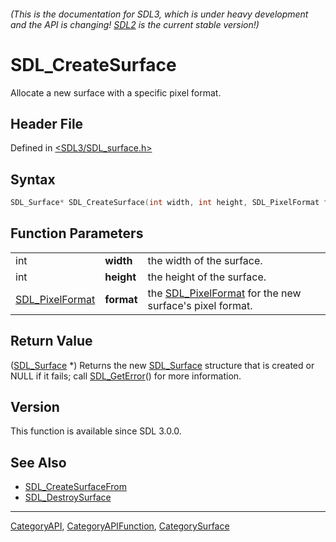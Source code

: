 ###### (This is the documentation for SDL3, which is under heavy development and the API is changing! [SDL2](https://wiki.libsdl.org/SDL2/) is the current stable version!)
# SDL_CreateSurface

Allocate a new surface with a specific pixel format.

## Header File

Defined in [<SDL3/SDL_surface.h>](https://github.com/libsdl-org/SDL/blob/main/include/SDL3/SDL_surface.h)

## Syntax

```c
SDL_Surface* SDL_CreateSurface(int width, int height, SDL_PixelFormat format);
```

## Function Parameters

|                                    |            |                                                                            |
| ---------------------------------- | ---------- | -------------------------------------------------------------------------- |
| int                                | **width**  | the width of the surface.                                                  |
| int                                | **height** | the height of the surface.                                                 |
| [SDL_PixelFormat](SDL_PixelFormat) | **format** | the [SDL_PixelFormat](SDL_PixelFormat) for the new surface's pixel format. |

## Return Value

([SDL_Surface](SDL_Surface) *) Returns the new [SDL_Surface](SDL_Surface)
structure that is created or NULL if it fails; call
[SDL_GetError](SDL_GetError)() for more information.

## Version

This function is available since SDL 3.0.0.

## See Also

- [SDL_CreateSurfaceFrom](SDL_CreateSurfaceFrom)
- [SDL_DestroySurface](SDL_DestroySurface)

----
[CategoryAPI](CategoryAPI), [CategoryAPIFunction](CategoryAPIFunction), [CategorySurface](CategorySurface)

